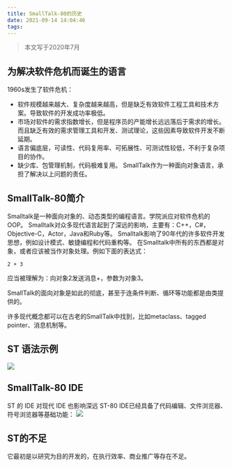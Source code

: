 ```yaml
---
title: SmallTalk-80的历史
date: 2021-09-14 14:04:46
tags:
---
```


> 本文写于2020年7月

## 为解决软件危机而诞生的语言

1960s发生了软件危机：
- 软件规模越来越大、复杂度越来越高，但是缺乏有效软件工程工具和技术方案。导致软件的开发成功率极低。
- 市场对软件的需求指数增长，但是程序员的产能增长远远落后于需求的增长。而且缺乏有效的需求管理工具和开发、测试理论，这些因素导致软件开发不断延期。
- 语言偏底层，可读性、代码复用率、可拓展性、可测试性较低，不利于复杂项目的协作。
- 缺少库、包管理机制，代码极难复用。
SmallTalk作为一种面向对象语言，承担了解决以上问题的责任。

## SmallTalk-80简介
Smalltalk是一种面向对象的、动态类型的编程语言。学院派应对软件危机的OOP。
Smalltalk对众多现代语言起到了深远的影响，主要有：C++，C#，Objective-C，Actor，Java和Ruby等。
Smalltalk影响了90年代的许多软件开发思想，例如设计模式、敏捷编程和代码重构等。
在Smalltalk中所有的东西都是对象，或者应该被当作对象处理。例如下面的表达式：
```
2 + 3
```
应当被理解为：向对象2发送消息+，参数为对象3。

SmallTalk的面向对象是如此的彻底，甚至于连条件判断、循环等功能都是由类提供的。

许多现代概念都可以在古老的SmallTalk中找到，比如metaclass、tagged pointer、消息机制等。

## ST 语法示例
![](https://cdn.zlrs.site/mweb/2021/09/14/16315997831842.jpg)


## SmallTalk-80 IDE
ST 的 IDE 对现代 IDE 也影响深远
ST-80 IDE已经具备了代码编辑、文件浏览器、符号浏览器等基础功能：
![](https://cdn.zlrs.site/mweb/2021/09/14/16315998877426.jpg)


## ST的不足
它最初是以研究为目的开发的，在执行效率、商业推广等存在不足。